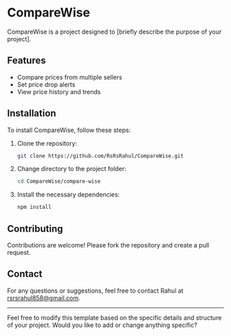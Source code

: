 # CompareWise

CompareWise is a project designed to [briefly describe the purpose of your project]. 

## Features

- Compare prices from multiple sellers
- Set price drop alerts
- View price history and trends

## Installation

To install CompareWise, follow these steps:

1. Clone the repository:
   ```sh
   git clone https://github.com/RsRsRahul/CompareWise.git
   ```
2. Change directory to the project folder:
   ```sh
   cd CompareWise/compare-wise
   ```
3. Install the necessary dependencies:
   ```sh
   npm install
   ```

## Contributing

Contributions are welcome! Please fork the repository and create a pull request.

## Contact

For any questions or suggestions, feel free to contact Rahul at rsrsrahul858@gmail.com.

---

Feel free to modify this template based on the specific details and structure of your project. Would you like to add or change anything specific?
